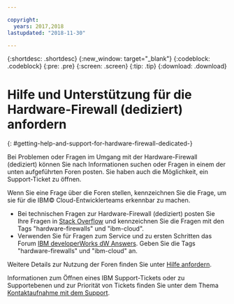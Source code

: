 ```yaml
---

copyright:
  years: 2017,2018
lastupdated: "2018-11-30"

---
```


{:shortdesc: .shortdesc}
{:new_window: target="_blank"}
{:codeblock: .codeblock}
{:pre: .pre}
{:screen: .screen}
{:tip: .tip}
{:download: .download}

# Hilfe und Unterstützung für die Hardware-Firewall (dediziert) anfordern
{: #getting-help-and-support-for-hardware-firewall-dedicated-}

Bei Problemen oder Fragen im Umgang mit der Hardware-Firewall (dediziert) können Sie nach Informationen suchen oder Fragen in einem der unten aufgeführten Foren posten. Sie haben auch die Möglichkeit, ein Support-Ticket zu öffnen.

Wenn Sie eine Frage über die Foren stellen, kennzeichnen Sie die Frage, um sie für die IBM© Cloud-Entwicklerteams erkennbar zu machen. 

* Bei technischen Fragen zur Hardware-Firewall (dediziert) posten Sie Ihre Fragen in [Stack Overflow](https://stackoverflow.com/search?q=hardware-firewalls+ibm-cloud) und kennzeichnen Sie die Fragen mit den Tags "hardware-firewalls" und "ibm-cloud".
* Verwenden Sie für Fragen zum Service und zu ersten Schritten das Forum [IBM developerWorks dW Answers](https://developer.ibm.com/answers/topics/hardware-firewalls.html?smartspace=ibm-cloud). Geben Sie die Tags "hardware-firewalls" und "ibm-cloud" an.

Weitere Details zur Nutzung der Foren finden Sie unter [Hilfe anfordern](https://{DomainName}/docs/get-support?topic=get-support-using-avatar).

Informationen zum Öffnen eines IBM Support-Tickets oder zu Supportebenen und zur Priorität von Tickets finden Sie unter dem Thema [Kontaktaufnahme mit dem Support](/docs/get-support?topic=get-support-contacting-bluemix-support-dedicated-local).
